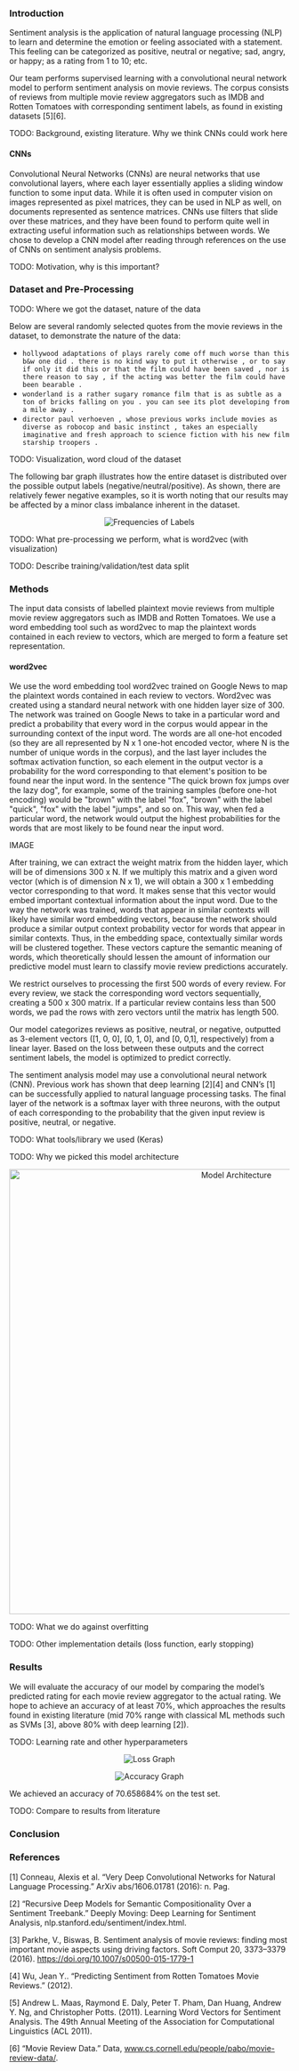 ### Introduction

Sentiment analysis is the application of natural language processing (NLP) to learn and determine the emotion or feeling associated with a statement. This feeling can be categorized as positive, neutral or negative; sad, angry, or happy; as a rating from 1 to 10; etc.

Our team performs supervised learning with a convolutional neural network model to perform sentiment analysis on movie reviews. The corpus consists of reviews from multiple movie review aggregators such as IMDB and Rotten Tomatoes with corresponding sentiment labels, as found in existing datasets [5][6].

TODO: Background, existing literature. Why we think CNNs could work here

#### CNNs

Convolutional Neural Networks (CNNs) are neural networks that use convolutional layers, where each layer essentially applies a sliding window function to some input data. While it is often used in computer vision on images represented as pixel matrices, they can be used in NLP as well, on documents represented as sentence matrices. CNNs use filters that slide over these matrices, and they have been found to perform quite well in extracting useful information such as relationships between words. We chose to develop a CNN model after reading through references on the use of CNNs on sentiment analysis problems. 

TODO: Motivation, why is this important?

### Dataset and Pre-Processing

TODO: Where we got the dataset, nature of the data

Below are several randomly selected quotes from the movie reviews in the dataset, to demonstrate the nature of the data:

- `hollywood adaptations of plays rarely come off much worse than this b&w one did . there is no kind way to put it otherwise , or to say if only it did this or that the film could have been saved , nor is there reason to say , if the acting was better the film could have been bearable .`
- `wonderland is a rather sugary romance film that is as subtle as a ton of bricks falling on you . you can see its plot developing from a mile away .`
- `director paul verhoeven , whose previous works include movies as diverse as robocop and basic instinct , takes an especially imaginative and fresh approach to science fiction with his new film starship troopers .`

TODO: Visualization, word cloud of the dataset

The following bar graph illustrates how the entire dataset is distributed over the possible output labels (negative/neutral/positive). As shown, there are relatively fewer negative examples, so it is worth noting that our results may be affected by a minor class imbalance inherent in the dataset.

<p align="center"><img src="./assets/label_frequencies.png" alt="Frequencies of Labels"/></p>

TODO: What pre-processing we perform, what is word2vec (with visualization)

TODO: Describe training/validation/test data split

### Methods

The input data consists of labelled plaintext movie reviews from multiple movie review aggregators such as IMDB and Rotten Tomatoes. We use a word embedding tool such as word2vec to map the plaintext words contained in each review to vectors, which are merged to form a feature set representation. 

#### word2vec
We use the word embedding tool word2vec trained on Google News to map the plaintext words contained in each review to vectors. Word2vec was created using a standard neural network with one hidden layer size of 300. The network was trained on Google News to take in a particular word and predict a probability that every word in the corpus would appear in the surrounding context of the input word. The words are all one-hot encoded (so they are all represented by N x 1 one-hot encoded vector, where N is the number of unique words in the corpus), and the last layer includes the softmax activation function, so each element in the output vector is a probability for the word corresponding to that element's position to be found near the input word. In the sentence "The quick brown fox jumps over the lazy dog", for example, some of the training samples (before one-hot encoding) would be "brown" with the label "fox", "brown" with the label "quick", "fox" with the label "jumps", and so on. This way, when fed a particular word, the network would output the highest probabilities for the words that are most likely to be found near the input word. 

IMAGE

After training, we can extract the weight matrix from the hidden layer, which will be of dimensions 300 x N. If we multiply this matrix and a given word vector (which is of dimension N x 1), we will obtain a 300 x 1 embedding vector corresponding to that word. It makes sense that this vector would embed important contextual information about the input word. Due to the way the network was trained, words that appear in similar contexts will likely have similar word embedding vectors, because the network should produce a similar output context probability vector for words that appear in similar contexts. Thus, in the embedding space, contextually similar words will be clustered together. These vectors capture the semantic meaning of words, which theoretically should lessen the amount of information our predictive model must learn to classify movie review predictions accurately. 

We restrict ourselves to processing the first 500 words of every review. For every review, we stack the corresponding word vectors sequentially, creating a 500 x 300 matrix. If a particular review contains less than 500 words, we pad the rows with zero vectors until the matrix has length 500.  

Our model categorizes reviews as positive, neutral, or negative, outputted as 3-element vectors ([1, 0, 0], [0, 1, 0], and [0, 0,1], respectively) from a linear layer. Based on the loss between these outputs and the correct sentiment labels, the model is optimized to predict correctly.

The sentiment analysis model may use a convolutional neural network (CNN). Previous work has shown that deep learning [2][4] and CNN’s [1] can be successfully applied to natural language processing tasks. The final layer of the network is a softmax layer with three neurons, with the output of each corresponding to the probability that the given input review is positive, neutral, or negative.

TODO: What tools/library we used (Keras)

TODO: Why we picked this model architecture

<p align="center"><img src="./assets/architecture.png" alt="Model Architecture" height="800"/></p>

TODO: What we do against overfitting

TODO: Other implementation details (loss function, early stopping)

### Results

We will evaluate the accuracy of our model by comparing the model’s predicted rating for each movie review aggregator to the actual rating. We hope to achieve an accuracy of at least 70%, which approaches the results found in existing literature (mid 70% range with classical ML methods such as SVMs [3], above 80% with deep learning [2]).

TODO: Learning rate and other hyperparameters

<p align="center"><img src="./assets/loss_graph.png" alt="Loss Graph"/></p>

<p align="center"><img src="./assets/accuracy_graph.png" alt="Accuracy Graph"/></p>

We achieved an accuracy of 70.658684% on the test set.

TODO: Compare to results from literature

### Conclusion

### References

[1] Conneau, Alexis et al. “Very Deep Convolutional Networks for Natural Language Processing.” ArXiv abs/1606.01781 (2016): n. Pag.

[2] “Recursive Deep Models for Semantic Compositionality Over a Sentiment Treebank.” Deeply Moving: Deep Learning for Sentiment Analysis, nlp.stanford.edu/sentiment/index.html.

[3] Parkhe, V., Biswas, B. Sentiment analysis of movie reviews: finding most important movie aspects using driving factors. Soft Comput 20, 3373–3379 (2016). https://doi.org/10.1007/s00500-015-1779-1

[4] Wu, Jean Y.. “Predicting Sentiment from Rotten Tomatoes Movie Reviews.” (2012).

[5] Andrew L. Maas, Raymond E. Daly, Peter T. Pham, Dan Huang, Andrew Y. Ng, and Christopher Potts. (2011). Learning Word Vectors for Sentiment Analysis. The 49th Annual Meeting of the Association for Computational Linguistics (ACL 2011).

[6] “Movie Review Data.” Data, www.cs.cornell.edu/people/pabo/movie-review-data/.
